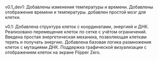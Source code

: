 v0.1_dev1:
Добавлены изменения температуры и времени.
Добавлены отображение времени и температуры.
добавлен простой мозг для клетки.

v0.1:
Добавлена структура клеток с координатами, энергией и ДНК.
Реализовано перемещение клеток по сетке с учётом ограничений.
Введена простая энергетическая механика, позволяющая клеткам терять и получать энергию.
Добавлена базовая логика размножения клеток с мутациями ДНК.
Поддержка графической визуализации с отображением клеток на экране Flipper Zero.
